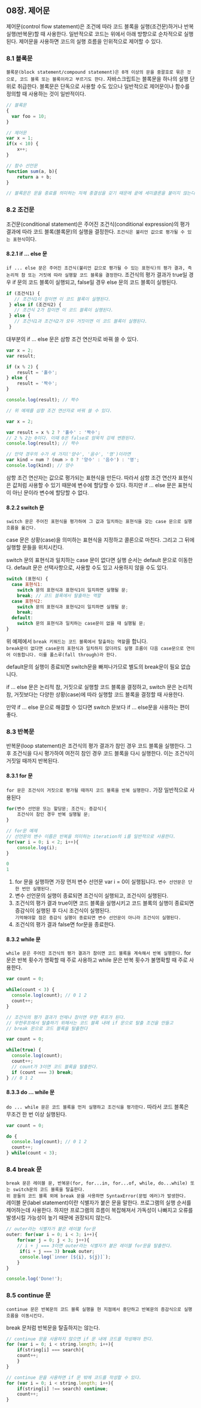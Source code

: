 ## **08장. 제어문**

제어문(control flow statement)은 조건에 따라 코드 블록을 실행(조건문)하거나 반복 실행(반복문)할 때 사용한다. 일반적으로 코드는 위에서 아래 방향으로 순차적으로 실행된다. 제어문을 사용하면 코드의 실행 흐름을 인위적으로 제어할 수 있다.

### **8.1 블록문**

`블록문(block statement/compound statement)은 0개 이상의 문을 중괄호로 묶은 것으로, 코드 블록 또는 블록이라고 부르기도 한다.` 자바스크립트는 블록문을 하나의 실행 단위로 취급한다. 블록문은 단독으로 사용할 수도 있으나 일반적으로 제어문이나 함수를 정의할 때 사용하는 것이 일반적이다.

```js
// 블록문
{
  var foo = 10;
}

// 제어문
var x = 1;
if(x < 10) {
	x++;
}

// 함수 선언문
function sum(a, b){
	return a + b;
}

// 블록문은 문을 종료를 의미하는 자체 종결성을 갖기 때문에 끝에 세미클론을 붙이지 않는다.
```

### **8.2 조건문**

조건문(conditional statement)은 주어진 조건식(conditional expression)의 평가 결과에 따라 코드 블록(블록문)의 실행을 결정한다. `조건식은 불리언 값으로 평가될 수 있는 표현식`이다.

#### **8.2.1 if ... else 문**

`if ... else 문은 주어진 조건식(불리언 값으로 평가될 수 있는 표현식)의 평가 결과, 즉 논리적 참 또는 거짓에 따라 실행할 코드 블록을 결정한다`. 조건식의 평가 결과가 true일 경우 if 문의 코드 블록이 실행되고, false일 경우 else 문의 코드 블록이 실행된다.

```js
if (조건식1) {
   // 조건식1이 참이면 이 코드 블록이 실행된다.
 } else if (조건식2) {
   // 조건식 2가 참이면 이 코드 블록이 실행된다.
 } else {
   // 조건식1과 조건식2가 모두 거짓이면 이 코드 블록이 실행된다.
 }
```

대부분의 if ... else 문은 삼항 조건 연산자로 바꿔 쓸 수 있다.

```js
var x = 2;
var result;

if (x % 2) {
	result = '홀수';
} else {
	result = '짝수';
}

console.log(result); // 짝수

// 위 예제를 삼항 조건 연산자로 바꿔 쓸 수 있다.

var x = 2;

var result = x % 2 ? '홀수' : '짝수';
// 2 % 2는 0이다. 이때 0은 false로 암묵적 강제 변환된다.
console.log(result); // 짝수

// 만약 경우의 수가 세 가지('양수', '음수', '영')이라면
var kind = num ? (num > 0 ? '양수' : '음수') : '영';
console.log(kind); // 양수
```

삼항 조건 연산자는 값으로 평가되는 표현식을 만든다. 따라서 삼항 조건 연산자 표현식은 값처럼 사용할 수 있기 때문에 변수에 할당할 수 있다. 하지만 if ... else 문은 표현식이 아닌 문이라 변수에 할당할 수 없다.

#### **8.2.2 switch 문**

`switch 문은 주어진 표현식을 평가하여 그 값과 일치하는 표현식을 갖는 case 문으로 실행 흐름을 옮긴다.`

case 문은 상황(case)을 의미하는 표현식을 지정하고 콜론으로 마친다. 그리고 그 뒤에 실행할 문들을 위치시킨다.

switch 문의 표현식과 일치하는 case 문이 없다면 실행 순서는 default 문으로 이동한다. default 문은 선택사항으로, 사용할 수도 있고 사용하지 않을 수도 있다.

```js
switch (표현식) {
  case 표현식1:
    switch 문의 표현식과 표현식1이 일치하면 실행될 문;
    break; // 코드 블록에서 탈출하는 역할
  case 표현식2:
    switch 문의 표현식과 표현식2이 일치하면 실행될 문;
    break;
  default:
    switch 문의 표현식과 일치하는 case문이 없을 때 실행될 문;
}
```

위 예제에서 `break 키워드는 코드 블록에서 탈출하는 역할`을 합니다.  
`break문이 없다면 case문의 표현식과 일치하지 않더라도 실행 흐름이 다음 case문으로 연이어 이동합니다. 이를 폴스루(fall through)라 한다.`

default문의 실행이 종료되면 switch문을 빠져나가므로 별도의 break문이 필요 없습니다.

if ... else 문은 논리적 참, 거짓으로 실행할 코드 블록을 결정하고, switch 문은 논리적 참, 거짓보다는 다양한 상황(case)에 따라 실행할 코드 블록을 결정할 때 사용한다.

만약 if ... else 문으로 해결할 수 있다면 switch 문보다 if ... else문을 사용하는 편이 좋다.

### **8.3 반복문**

반복문(loop statement)은 조건식의 평가 결과가 참인 경우 코드 블록을 실행한다. 그 후 조건식을 다시 평가하여 여전히 참인 경우 코드 블록을 다시 실행한다. 이는 조건식이 거짓일 때까지 반복된다.

#### **8.3.1 for 문**

`for 문은 조건식이 거짓으로 평가될 때까지 코드 블록을 반복 실행한다.` 가장 일반적으로 사용된다

```js
for(변수 선언문 또는 할당문; 조건식; 증감식){
	조건식이 참인 경우 반복 실행될 문;
}

// for문 예제 
// 선언문의 변수 이름은 반복을 의미하는 iteration의 i를 일반적으로 사용한다.
for(var i = 0; i < 2; i++){
	console.log(i);
}

0
1
```

1.  for 문을 실행하면 가장 먼저 변수 선언문 var i = 0이 실행됩니다. `변수 선언문은 단 한 번만 실행된다.`
2.  변수 선언문의 실행이 종료되면 조건식이 실행되고, 조건식이 실행된다.
3.  조건식의 평가 결과 true이면 코드 블록을 실행시키고 코드 블록의 실행이 종료되면 증감식이 실행된 후 다시 조건식이 실행된다.  
    `기억해야할 점은 증감식 실행이 종료되면 변수 선언문이 아니라 조건식이 실행된다.`
4.  조건식의 평가 결과 false면 for문을 종료한다.

#### **8.3.2 while 문**

`while 문은 주어진 조건식의 평가 결과가 참이면 코드 블록을 계속해서 반복 실행한다.` for 문은 반복 횟수가 명확할 때 주로 사용하고 while 문은 반복 횟수가 불명확할 때 주로 사용한다.

```js
var count = 0;

while(count < 3) {
  console.log(count); // 0 1 2
  count++;
}

// 조건식의 평가 결과가 언제나 참이면 무한 루프가 된다.
// 무한루프에서 탈출하기 위해서는 코드 블록 내에 if 문으로 탈출 조건을 만들고
// break 문으로 코드 블록을 탈출한다

var count = 0;

while(true) {
  console.log(count);
  count++;
  // count가 3이면 코드 블록을 탈출한다.
  if (count === 3) break;
} // 0 1 2
```

#### **8.3.3 do ... while 문**

`do ... while 문은 코드 블록을 먼저 실행하고 조건식을 평가한다.` 따라서 코드 블록은 무조건 한 번 이상 실행된다.

```js
var count = 0;

do {
  console.log(count); // 0 1 2
  count++;
} while(count < 3);
```

### **8.4 break 문**

`break 문은 레이블 문, 반복문(for, for...in, for...of, while, do...while) 또는 switch문의 코드 블록을 탈출한다.`  
`위 문들의 코드 블록 외에 break 문을 사용하면 SyntaxError(문법 에러)가 발생한다.`  
레이블 문(label statement)이란 식별자가 붙은 문을 말한다. 프로그램의 실행 순서를 제어하는데 사용한다. 하지만 프로그램의 흐름이 복잡해져서 가독성이 나빠지고 오류를 발생시킬 가능성이 높기 때문에 권장되지 않는다.

```js
// outer라는 식별자가 붙은 레이블 for문
outer: for(var i = 0; i < 3; i++){
	for(var j = 0; j < 3; j++){
    // i + j === 3이면 outer라는 식별자가 붙은 레이블 for문을 탈출한다.
     if(i + j === 3) break outer;
     console.log(`inner [${i}, ${j}]`);
    }
}

console.log('Done!');
```

### **8.5 continue 문**

`continue 문은 반복문의 코드 블록 실행을 현 지점에서 중단하고 반복문의 증감식으로 실행 흐름을 이동시킨다.`

break 문처럼 반복문을 탈출하지는 않는다.

```js
// continue 문을 사용하지 않으면 if 문 내에 코드를 작성해야 한다.
for (var i = 0; i < string.length; i++){
	if(string[i] === search){
    count++;
    }
}

// continue 문을 사용하면 if 문 밖에 코드를 작성할 수 있다.
for (var i = 0; i < string.length; i++){
	if(string[i] !== search) continue;
    count++;
}
```
